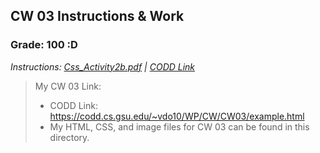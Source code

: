 ## CW 03 Instructions & Work

### Grade: 100 :D

*Instructions: [Css_Activity2b.pdf](https://github.com/odnaiviv/CSC4370/blob/main/Classworks/CW03/Css_Activity2b.pdf) | [CODD Link](https://codd.cs.gsu.edu/~lhenry23/Web/cws/cw03/Css_Activity2b.htm)*

>My CW 03 Link: 
>* CODD Link: https://codd.cs.gsu.edu/~vdo10/WP/CW/CW03/example.html
>* My HTML, CSS, and image files for CW 03 can be found in this directory.
